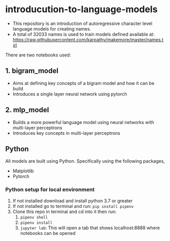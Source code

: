 # introducution-to-language-models
- This repository is an introduction of autoregressive character level language models for creating names.
- A total of 32033 names is used to train models defined available at: https://raw.githubusercontent.com/karpathy/makemore/master/names.txt

There are two notebooks used:
## 1. bigram_model
- Aims at defining key concepts of a bigram model and how it can be build
- Introduces a single layer neural network using pytorch

## 2. mlp_model
- Builds a more powerful language model using neural networks with multi-layer perceptrons
- Introduces key concepts in  multi-layer perceptrons


## Python
All models are built using Python. Specifically using the following packages,
- Matplotlib
- Pytorch

### Python setup for local environment
1. If not installed download and install python 3.7 or greater 
2. If not installed go to terminal and run: ```pip install pipenv```
3. Clone this repo in terminal and cd into it then run:
    1. ```pipenv shell``` 
    2. ```pipenv install```
    3. ```jupyter lab```: This will open a tab that shows localhost:8888 where notebooks can be opened



